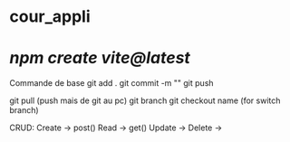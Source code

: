 # cour_appli
# *npm create vite@latest*

Commande de base
git add .
git commit -m ""
git push

git pull (push mais de git au pc)
git branch
git checkout name (for switch branch)


CRUD:
    Create -> post()
    Read -> get()
    Update -> 
    Delete -> 



